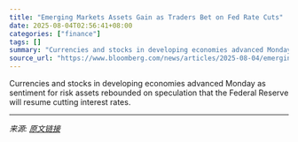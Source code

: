 ```yaml
---
title: "Emerging Markets Assets Gain as Traders Bet on Fed Rate Cuts"
date: 2025-08-04T02:56:41+08:00
categories: ["finance"]
tags: []
summary: "Currencies and stocks in developing economies advanced Monday as sentiment for risk assets rebounded on speculation that the Federal Reserve will resume cutting interest rates."
source_url: "https://www.bloomberg.com/news/articles/2025-08-04/emerging-currencies-rebound-as-jobs-data-spur-dollar-weakness"
---
```


Currencies and stocks in developing economies advanced Monday as sentiment for risk assets rebounded on speculation that the Federal Reserve will resume cutting interest rates.

---

*来源: [原文链接](https://www.bloomberg.com/news/articles/2025-08-04/emerging-currencies-rebound-as-jobs-data-spur-dollar-weakness)*
